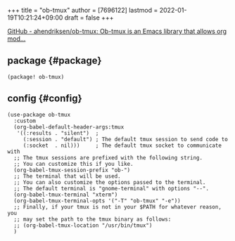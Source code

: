+++
title = "ob-tmux"
author = [7696122]
lastmod = 2022-01-19T10:21:24+09:00
draft = false
+++

[GitHub - ahendriksen/ob-tmux: Ob-tmux is an Emacs library that allows org mod...](https://github.com/ahendriksen/ob-tmux)  


## package {#package}

```elisp
(package! ob-tmux)
```


## config {#config}

```elisp
(use-package ob-tmux
  :custom
  (org-babel-default-header-args:tmux
   '((:results . "silent")	;
     (:session . "default")	; The default tmux session to send code to
     (:socket  . nil)))		; The default tmux socket to communicate with
  ;; The tmux sessions are prefixed with the following string.
  ;; You can customize this if you like.
  (org-babel-tmux-session-prefix "ob-")
  ;; The terminal that will be used.
  ;; You can also customize the options passed to the terminal.
  ;; The default terminal is "gnome-terminal" with options "--".
  (org-babel-tmux-terminal "xterm")
  (org-babel-tmux-terminal-opts '("-T" "ob-tmux" "-e"))
  ;; Finally, if your tmux is not in your $PATH for whatever reason, you
  ;; may set the path to the tmux binary as follows:
  ;; (org-babel-tmux-location "/usr/bin/tmux")
  )
```
